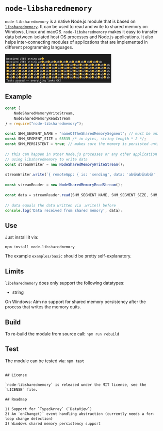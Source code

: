 # `node-libsharedmemory`

`node-libsharedmemory` is a native Node.js module that is based on [`libsharedmemory`](https://github.com/kyr0/libsharedmemory). It can be used to read and write to shared memory on Windows, Linux and macOS. `node-libsharedmemory` makes it easy to transfer data between isolated host OS processes and Node.js applications. It also helps inter-connecting modules of applications that are implemented in different programming languages.

<img src="screenshot.png" width="350px" />

## Example

```js
const {
    NodeSharedMemoryWriteStream,
    NodeSharedMemoryReadStream
} = require("node-libsharedmemory");

const SHM_SEGMENT_NAME = "nameOfTheSharedMemorySegment"; // must be unique
const SHM_SEGMENT_SIZE = 65535 /* in bytes, string length * 2 */;
const SHM_PERSISTENT = true; // makes sure the memory is persisted until reboot

// this can happen in other Node.js processes or any other application
// using libsharedmemory to write data
const streamWriter = new NodeSharedMemoryWriteStream();

streamWriter.write(`{ remoteApp: { is: 'sending', data: 'ab😃ab😃ab😃' } }`, SHM_SEGMENT_NAME, SHM_SEGMENT_SIZE, SHM_PERSISTENT);

const streamReader = new NodeSharedMemoryReadStream();

const data = streamReader.read(SHM_SEGMENT_NAME, SHM_SEGMENT_SIZE, SHM_PERSISTENT);

// data equals the data written via .write() before
console.log('Data received from shared memory', data);
```

## Use

Just install it via:

`npm install node-libsharedmemory`

The example `examples/basic` should be pretty self-explanatory.

## Limits

`libsharedmemory` does only support the following datatypes:
- string

On Windows: Atm no support for shared memory persistency after the process 
that writes the memory quits.

## Build

To re-build the module from source call: `npm run rebuild`

## Test

The module can be tested via: `npm test`

```

## License

`node-libsharedmemory` is released under the MIT license, see the `LICENSE` file.

## Roadmap

1) Support for `TypedArray` (`DataView`) 
2) An `onChange()` event handling abstraction (currently needs a for-loop change detection)
3) Windows shared memory persistency support